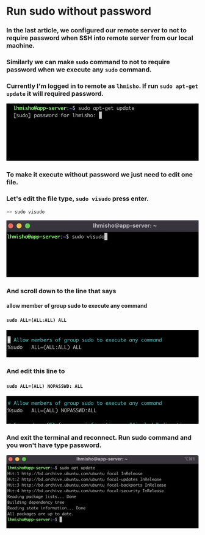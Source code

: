 # Run sudo without password

### In the last article, we configured our remote server to not to require password when SSH into remote server from our local machine.
### Similarly we can make ```sudo``` command to not to require password when we execute any ```sudo``` command.
### Currently I'm logged in to remote as ```lhmisho```. If run ```sudo apt-get update``` it will required password.

![alt text](https://raw.githubusercontent.com/lhmisho/DevOps-CICD/main/images/apt-update.png)

### To make it execute without password we just need to edit one file.
### Let's edit the file type, ```sudo visudo``` press enter.
```sh
>> sudo visudo
```
![alt text](https://raw.githubusercontent.com/lhmisho/DevOps-CICD/main/images/visudo.png)

### And scroll down to the line that says 
#### allow member of group sudo to execute any command
#### ```sudo ALL=(ALL:ALL) ALL```

![alt text](https://raw.githubusercontent.com/lhmisho/DevOps-CICD/main/images/visudo1.png)

### And edit this line to 
#### ```sudo ALL=(ALL) NOPASSWD: ALL```

![alt text](https://raw.githubusercontent.com/lhmisho/DevOps-CICD/main/images/visudo-nopass.png)

### And exit the terminal and reconnect. Run sudo command and you won't have type password.

![alt text](https://raw.githubusercontent.com/lhmisho/DevOps-CICD/main/images/apt-update-nopass.png)
